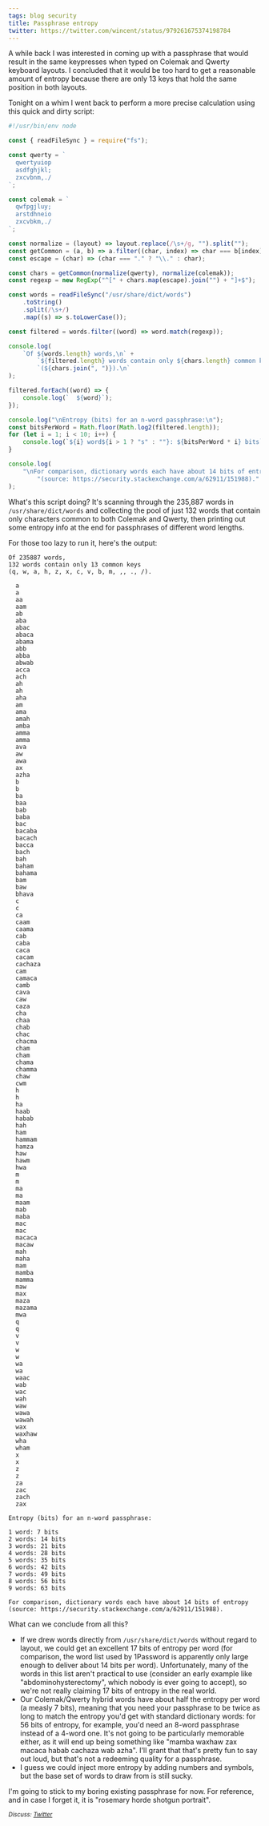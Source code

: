 ```yaml
---
tags: blog security
title: Passphrase entropy
twitter: https://twitter.com/wincent/status/979261675374198784
---
```


A while back I was interested in coming up with a passphrase that would result in the same keypresses when typed on Colemak and Qwerty keyboard layouts. I concluded that it would be too hard to get a reasonable amount of entropy because there are only 13 keys that hold the same position in both layouts.

Tonight on a whim I went back to perform a more precise calculation using this quick and dirty script:

```javascript
#!/usr/bin/env node

const { readFileSync } = require("fs");

const qwerty = `
  qwertyuiop
  asdfghjkl;
  zxcvbnm,./
`;

const colemak = `
  qwfpgjluy;
  arstdhneio
  zxcvbkm,./
`;

const normalize = (layout) => layout.replace(/\s+/g, "").split("");
const getCommon = (a, b) => a.filter((char, index) => char === b[index]);
const escape = (char) => (char === "." ? "\\." : char);

const chars = getCommon(normalize(qwerty), normalize(colemak));
const regexp = new RegExp("^[" + chars.map(escape).join("") + "]+$");

const words = readFileSync("/usr/share/dict/words")
    .toString()
    .split(/\s+/)
    .map((s) => s.toLowerCase());

const filtered = words.filter((word) => word.match(regexp));

console.log(
    `Of ${words.length} words,\n` +
        `${filtered.length} words contain only ${chars.length} common keys\n` +
        `(${chars.join(", ")}).\n`
);

filtered.forEach((word) => {
    console.log(`  ${word}`);
});

console.log("\nEntropy (bits) for an n-word passphrase:\n");
const bitsPerWord = Math.floor(Math.log2(filtered.length));
for (let i = 1; i < 10; i++) {
    console.log(`${i} word${i > 1 ? "s" : ""}: ${bitsPerWord * i} bits`);
}

console.log(
    "\nFor comparison, dictionary words each have about 14 bits of entropy\n" +
        "(source: https://security.stackexchange.com/a/62911/151988)."
);
```

What's this script doing? It's scanning through the 235,887 words in `/usr/share/dict/words` and collecting the pool of just 132 words that contain only characters common to both Colemak and Qwerty, then printing out some entropy info at the end for passphrases of different word lengths.

For those too lazy to run it, here's the output:

```plain
Of 235887 words,
132 words contain only 13 common keys
(q, w, a, h, z, x, c, v, b, m, ,, ., /).

  a
  a
  aa
  aam
  ab
  aba
  abac
  abaca
  abama
  abb
  abba
  abwab
  acca
  ach
  ah
  ah
  aha
  am
  ama
  amah
  amba
  amma
  amma
  ava
  aw
  awa
  ax
  azha
  b
  b
  ba
  baa
  bab
  baba
  bac
  bacaba
  bacach
  bacca
  bach
  bah
  baham
  bahama
  bam
  baw
  bhava
  c
  c
  ca
  caam
  caama
  cab
  caba
  caca
  cacam
  cachaza
  cam
  camaca
  camb
  cava
  caw
  caza
  cha
  chaa
  chab
  chac
  chacma
  cham
  cham
  chama
  chamma
  chaw
  cwm
  h
  h
  ha
  haab
  habab
  hah
  ham
  hammam
  hamza
  haw
  hawm
  hwa
  m
  m
  ma
  ma
  maam
  mab
  maba
  mac
  mac
  macaca
  macaw
  mah
  maha
  mam
  mamba
  mamma
  maw
  max
  maza
  mazama
  mwa
  q
  q
  v
  v
  w
  w
  wa
  wa
  waac
  wab
  wac
  wah
  waw
  wawa
  wawah
  wax
  waxhaw
  wha
  wham
  x
  x
  z
  z
  za
  zac
  zach
  zax

Entropy (bits) for an n-word passphrase:

1 word: 7 bits
2 words: 14 bits
3 words: 21 bits
4 words: 28 bits
5 words: 35 bits
6 words: 42 bits
7 words: 49 bits
8 words: 56 bits
9 words: 63 bits

For comparison, dictionary words each have about 14 bits of entropy
(source: https://security.stackexchange.com/a/62911/151988).
```

What can we conclude from all this?

-   If we drew words directly from `/usr/share/dict/words` without regard to layout, we could get an excellent 17 bits of entropy per word (for comparison, the word list used by 1Password is apparently only large enough to deliver about 14 bits per word). Unfortunately, many of the words in this list aren't practical to use (consider an early example like "abdominohysterectomy", which nobody is ever going to accept), so we're not really claiming 17 bits of entropy in the real world.
-   Our Colemak/Qwerty hybrid words have about half the entropy per word (a measly 7 bits), meaning that you need your passphrase to be twice as long to match the entropy you'd get with standard dictionary words: for 56 bits of entropy, for example, you'd need an 8-word passphrase instead of a 4-word one. It's not going to be particularly memorable either, as it will end up being something like "mamba waxhaw zax macaca habab cachaza wab azha". I'll grant that that's pretty fun to say out loud, but that's not a redeeming quality for a passphrase.
-   I guess we could inject more entropy by adding numbers and symbols, but the base set of words to draw from is still sucky.

I'm going to stick to my boring existing passphrase for now. For reference, and in case I forget it, it is "rosemary horde shotgun portrait".

<small><em>Discuss: [Twitter](https://twitter.com/wincent/status/979261675374198784)</em></small>
